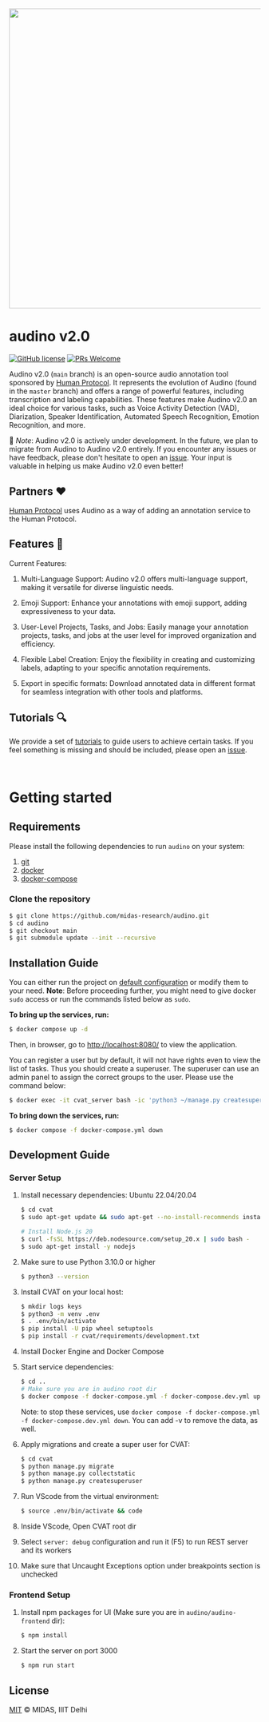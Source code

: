 <h1 align="center">
  <img src="https://raw.githubusercontent.com/midas-research/audino/add-docs/docs/assets/banner.png" width="600px" />
</h1>


# audino v2.0

[![GitHub license](https://img.shields.io/badge/license-MIT-blue.svg)](https://github.com/midas-research/audino/blob/master/LICENSE) [![PRs Welcome](https://img.shields.io/badge/PRs-welcome-brightgreen.svg)](https://github.com/midas-research/audino/issues)

Audino v2.0 (`main` branch) is an open-source audio annotation tool sponsored by [Human Protocol](https://hmt.ai/). It represents the evolution of Audino (found in the `master` branch) and offers a range of powerful features, including transcription and labeling capabilities. These features make Audino v2.0 an ideal choice for various tasks, such as Voice Activity Detection (VAD), Diarization, Speaker Identification, Automated Speech Recognition, Emotion Recognition, and more.

🚀 *Note*: Audino v2.0 is actively under development. In the future, we plan to migrate from Audino to Audino v2.0 entirely. If you encounter any issues or have feedback, please don't hesitate to open an [issue](https://github.com/midas-research/audino/issues). Your input is valuable in helping us make Audino v2.0 even better!

## Partners ❤️

[Human Protocol](https://hmt.ai/) uses Audino as a way of adding an annotation service to the Human Protocol.

## Features 🤘
Current Features:

1. Multi-Language Support: Audino v2.0 offers multi-language support, making it versatile for diverse linguistic needs.

2. Emoji Support: Enhance your annotations with emoji support, adding expressiveness to your data.

3. User-Level Projects, Tasks, and Jobs: Easily manage your annotation projects, tasks, and jobs at the user level for improved organization and efficiency.

4. Flexible Label Creation: Enjoy the flexibility in creating and customizing labels, adapting to your specific annotation requirements.

5. Export in specific formats: Download annotated data in different format for seamless integration with other tools and platforms.

## Tutorials 🔍

We provide a set of [tutorials](./docs/tutorials.md) to guide users to achieve certain tasks. If you feel something is missing and should be included, please open an [issue](https://github.com/midas-research/audino/issues).

</br>

# Getting started

## Requirements

Please install the following dependencies to run `audino` on your system:

1. [git](https://git-scm.com/)
2. [docker](https://www.docker.com/) 
3. [docker-compose](https://docs.docker.com/compose/) 

### Clone the repository

```sh
$ git clone https://github.com/midas-research/audino.git
$ cd audino
$ git checkout main
$ git submodule update --init --recursive
```

## Installation Guide

You can either run the project on [default configuration](./docker-compose.yml) or modify them to your need.
**Note**: Before proceeding further, you might need to give docker `sudo` access or run the commands listed below as `sudo`.

**To bring up the services, run:**

```sh
$ docker compose up -d
```

Then, in browser, go to [http://localhost:8080/](http://localhost:8080/) to view the application.

You can register a user but by default, it will not have rights even to view the list of tasks. Thus you should create a superuser. The superuser can use an admin panel to assign the correct groups to the user. Please use the command below:
```sh
$ docker exec -it cvat_server bash -ic 'python3 ~/manage.py createsuperuser'
```

**To bring down the services, run:**

```sh
$ docker compose -f docker-compose.yml down
```

## Development Guide

### Server Setup

1. Install necessary dependencies: Ubuntu 22.04/20.04
     ```sh
    $ cd cvat
    $ sudo apt-get update && sudo apt-get --no-install-recommends install -y build-essential curl git redis-server python3-dev python3-pip python3-venv python3-tk libldap2-dev libsasl2-dev
    
    # Install Node.js 20
    $ curl -fsSL https://deb.nodesource.com/setup_20.x | sudo bash -
    $ sudo apt-get install -y nodejs
      ```

2. Make sure to use Python 3.10.0 or higher
    ```sh
    $ python3 --version
    ```

3. Install CVAT on your local host:
    ```sh
    $ mkdir logs keys
    $ python3 -m venv .env
    $ . .env/bin/activate
    $ pip install -U pip wheel setuptools
    $ pip install -r cvat/requirements/development.txt
    ```

4. Install Docker Engine and Docker Compose

5. Start service dependencies:
    ```sh
    $ cd ..
    # Make sure you are in audino root dir
    $ docker compose -f docker-compose.yml -f docker-compose.dev.yml up -d --build cvat_opa cvat_db cvat_redis_inmem cvat_redis_ondisk cvat_server
    ```
    Note: to stop these services, use `docker compose -f docker-compose.yml -f docker-compose.dev.yml down`. You can add -v to remove the data, as well.
    
6. Apply migrations and create a super user for CVAT:
    ```sh
    $ cd cvat
    $ python manage.py migrate
    $ python manage.py collectstatic
    $ python manage.py createsuperuser
    ```

7. Run VScode from the virtual environment:
    ```sh
    $ source .env/bin/activate && code
    ```
8. Inside VScode, Open CVAT root dir
9. Select `server: debug` configuration and run it (F5) to run REST server and its workers
10. Make sure that Uncaught Exceptions option under breakpoints section is unchecked

### Frontend Setup

1. Install npm packages for UI (Make sure you are in `audino/audino-frontend` dir):
    ```sh
    $ npm install
    ```
2. Start the server on port 3000
    ```sh
    $ npm run start
    ```

## License
[MIT](https://github.com/midas-research/audino/blob/master/LICENSE) © MIDAS, IIIT Delhi
